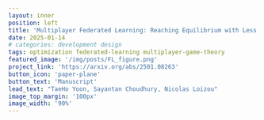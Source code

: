 ```yaml
---
layout: inner
position: left
title: 'Multiplayer Federated Learning: Reaching Equilibrium with Less Communication'
date: 2025-01-14
# categories: development design
tags: optimization federated-learning multiplayer-game-theory  
featured_image: '/img/posts/FL_figure.png'
project_link: 'https://arxiv.org/abs/2501.08263'
button_icon: 'paper-plane'
button_text: 'Manuscript'
lead_text: "TaeHo Yoon, Sayantan Choudhury, Nicolas Loizou"
image_top_margin: '100px'
image_width: '90%'
---
```

